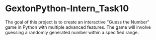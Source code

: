 # GextonPython-Intern_Task10
The goal of this project is to create an interactive "Guess the Number" game in Python with multiple advanced features. The game will involve guessing a randomly generated number within a specified range.
